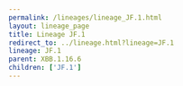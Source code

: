 ```yaml
---
permalink: /lineages/lineage_JF.1.html
layout: lineage_page
title: Lineage JF.1
redirect_to: ../lineage.html?lineage=JF.1
lineage: JF.1
parent: XBB.1.16.6
children: ['JF.1']
---
```

